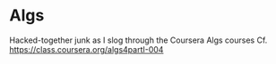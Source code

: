 Algs
====

Hacked-together junk as I slog through the Coursera Algs courses
Cf. https://class.coursera.org/algs4partI-004
